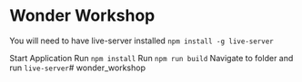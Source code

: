 # Wonder Workshop

You will need to have live-server installed
  `npm install -g live-server`

Start Application
  Run `npm install`
  Run `npm run build`
  Navigate to folder and run `live-server`# wonder_workshop

